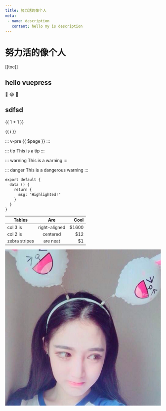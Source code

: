 ```yaml
---
title: 努力活的像个人
meta:
 - name: description
   content: hello my is description
---
```

# 努力活的像个人

[[toc]]
## hello vuepress

:tada: :joy: :100:

## sdfsd
{{ 1 + 1 }}

<span v-for="i in 3">{{ i }} </span>

::: v-pre
{{ $page }}
:::

::: tip
This is a tip
:::

::: warning
This is a warning
:::

::: danger
This is a dangerous warning
:::

``` js{4}
export default {
  data () {
    return {
      msg: 'Highlighted!'
    }
  }
}
```

| Tables        | Are           | Cool  |
| ------------- |:-------------:| -----:|
| col 3 is      | right-aligned | $1600 |
| col 2 is      | centered      |   $12 |
| zebra stripes | are neat      |    $1 |

![hello](images/hello.jpg)
